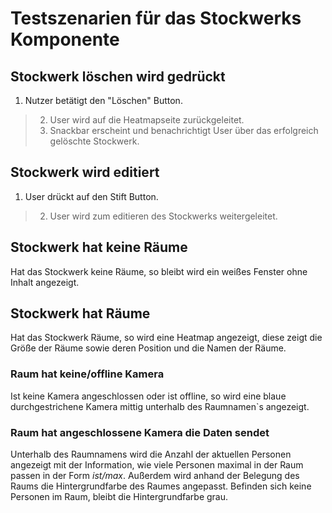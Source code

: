 # Testszenarien für das Stockwerks Komponente

## Stockwerk löschen wird gedrückt

1. Nutzer betätigt den "Löschen" Button.
> 2. User wird auf die Heatmapseite zurückgeleitet.
> 3. Snackbar erscheint und benachrichtigt User über das erfolgreich gelöschte Stockwerk.

## Stockwerk wird editiert

1. User drückt auf den Stift Button.
> 2. User wird zum editieren des Stockwerks weitergeleitet.

## Stockwerk hat keine Räume

Hat das Stockwerk keine Räume, so bleibt wird ein weißes Fenster ohne Inhalt angezeigt.

## Stockwerk hat Räume

Hat das Stockwerk Räume, so wird eine Heatmap angezeigt, diese zeigt die Größe der Räume sowie deren Position und die Namen der Räume.

### Raum hat keine/offline Kamera

Ist keine Kamera angeschlossen oder ist offline, so wird eine blaue durchgestrichene Kamera mittig unterhalb des Raumnamen`s angezeigt.

### Raum hat angeschlossene Kamera die Daten sendet

Unterhalb des Raumnamens wird die Anzahl der aktuellen Personen angezeigt mit der Information, wie viele Personen maximal in der Raum passen in der Form *ist/max*. Außerdem wird anhand der Belegung des Raums die Hintergrundfarbe des Raumes angepasst. Befinden sich keine Personen im Raum, bleibt die Hintergrundfarbe grau.